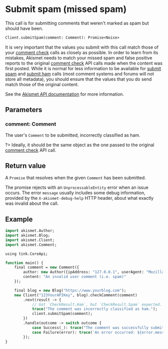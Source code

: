 # Submit spam (missed spam)
This call is for submitting comments that weren't marked as spam but should have been.

```haxe
Client.submitSpam(comment: Comment): Promise<Noise>
```

It is very important that the values you submit with this call match those of your [comment check](features/comment_check.md) calls as closely as possible.
In order to learn from its mistakes, Akismet needs to match your missed spam and false positive reports
to the original [comment check](features/comment_check.md) API calls made when the content was first posted. While it is normal for less information
to be available for [submit spam](features/submit_spam.md) and [submit ham](features/submit_ham.md) calls (most comment systems and forums will not store all metadata),
you should ensure that the values that you do send match those of the original content.

See the [Akismet API documentation](https://akismet.com/development/api/#submit-spam) for more information.

## Parameters

### **comment**: Comment
The user's `Comment` to be submitted, incorrectly classified as ham.

?> Ideally, it should be the same object as the one passed to the original [comment check](features/comment_check.md) API call.

## Return value
A `Promise` that resolves when the given `Comment` has been submitted.

The promise rejects with an `UnprocessableEntity` error when an issue occurs.
The error `message` usually includes some debug information, provided by the `X-akismet-debug-help` HTTP header,
about what exactly was invalid about the call.

## Example

```haxe
import akismet.Author;
import akismet.Blog;
import akismet.Client;
import akismet.Comment;

using tink.CoreApi;

function main() {
	final comment = new Comment({
		author: new Author({ipAddress: "127.0.0.1", userAgent: "Mozilla/5.0"}),
		content: "An invalid user comment (i.e. spam)"
	});

	final blog = new Blog("https://www.yourblog.com");
	new Client("123YourAPIKey", blog).checkComment(comment)
		.next(result -> {
			// Got `CheckResult.Ham`, but `CheckResult.Spam` expected.
			trace("The comment was incorrectly classified as ham.");
			client.submitSpam(comment);
		})
		.handle(outcome -> switch outcome {
			case Success(_): trace("The comment was successfully submitted as spam.");
			case Failure(error): trace('An error occurred: ${error.message}');
		});
}
```
